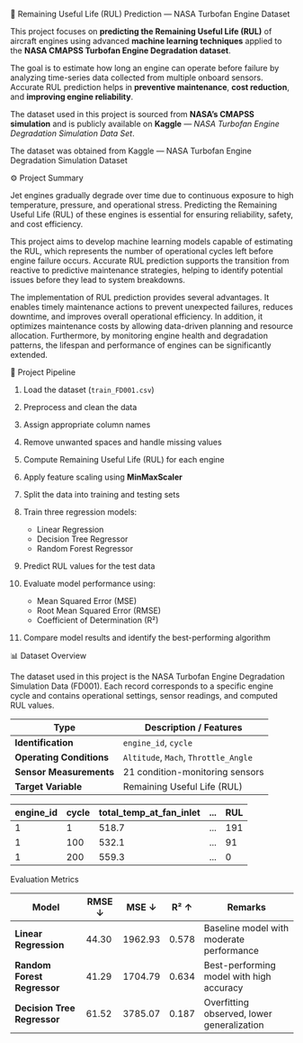  🚀 Remaining Useful Life (RUL) Prediction — NASA Turbofan Engine Dataset

This project focuses on **predicting the Remaining Useful Life (RUL)** of aircraft engines using advanced **machine learning techniques** applied to the **NASA CMAPSS Turbofan Engine Degradation dataset**.

The goal is to estimate how long an engine can operate before failure by analyzing time-series data collected from multiple onboard sensors. Accurate RUL prediction helps in **preventive maintenance**, **cost reduction**, and **improving engine reliability**.

The dataset used in this project is sourced from **NASA’s CMAPSS simulation** and is publicly available on **Kaggle** — *NASA Turbofan Engine Degradation Simulation Data Set*.

The dataset was obtained from Kaggle — NASA Turbofan Engine Degradation Simulation Dataset


⚙️ Project Summary

Jet engines gradually degrade over time due to continuous exposure to high temperature, pressure, and operational stress. Predicting the Remaining Useful Life (RUL) of these engines is essential for ensuring reliability, safety, and cost efficiency.

This project aims to develop machine learning models capable of estimating the RUL, which represents the number of operational cycles left before engine failure occurs. Accurate RUL prediction supports the transition from reactive to predictive maintenance strategies, helping to identify potential issues before they lead to system breakdowns.

The implementation of RUL prediction provides several advantages. It enables timely maintenance actions to prevent unexpected failures, reduces downtime, and improves overall operational efficiency. In addition, it optimizes maintenance costs by allowing data-driven planning and resource allocation. Furthermore, by monitoring engine health and degradation patterns, the lifespan and performance of engines can be significantly extended.

🚀 Project Pipeline


1. Load the dataset (`train_FD001.csv`)
2. Preprocess and clean the data
3. Assign appropriate column names
4. Remove unwanted spaces and handle missing values
5. Compute Remaining Useful Life (RUL) for each engine
6. Apply feature scaling using **MinMaxScaler**
7. Split the data into training and testing sets
8. Train three regression models:

   * Linear Regression
   * Decision Tree Regressor
   * Random Forest Regressor
9. Predict RUL values for the test data
10. Evaluate model performance using:

    * Mean Squared Error (MSE)
    * Root Mean Squared Error (RMSE)
    * Coefficient of Determination (R²)
11. Compare model results and identify the best-performing algorithm


📊 Dataset Overview

The dataset used in this project is the NASA Turbofan Engine Degradation Simulation Data (FD001).
Each record corresponds to a specific engine cycle and contains operational settings, sensor readings, and computed RUL values.


| **Type**                 | **Description / Features**           |
| ------------------------ | ------------------------------------ |
| **Identification**       | `engine_id`, `cycle`                 |
| **Operating Conditions** | `Altitude`, `Mach`, `Throttle_Angle` |
| **Sensor Measurements**  | 21 condition-monitoring sensors      |
| **Target Variable**      | Remaining Useful Life (RUL)          |



| engine_id | cycle | total_temp_at_fan_inlet | ... | RUL |
| --------- | ----- | ----------------------- | --- | --- |
| 1         | 1     | 518.7                   | ... | 191 |
| 1         | 100   | 532.1                   | ... | 91  |
| 1         | 200   | 559.3                   | ... | 0   |


Evaluation Metrics


| **Model**                   | **RMSE ↓** | **MSE ↓** | **R² ↑** | **Remarks**                                |
| --------------------------- | ---------- | --------- | -------- | ------------------------------------------ |
| **Linear Regression**       | 44.30      | 1962.93   | 0.578    | Baseline model with moderate performance   |
| **Random Forest Regressor** | 41.29      | 1704.79   | 0.634    | Best-performing model with high accuracy   |
| **Decision Tree Regressor** | 61.52      | 3785.07   | 0.187    | Overfitting observed, lower generalization |
